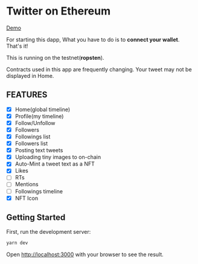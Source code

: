 # Twitter on Ethereum

[Demo](https://twitter-eth.pages.dev/)

For starting this dapp, What you have to do is to **connect your wallet**. That's it!

This is running on the testnet(**ropsten**).

Contracts used in this app are frequently changing. Your tweet may not be displayed in Home.

## FEATURES

- [x] Home(global timeline)
- [x] Profile(my timeline)
- [x] Follow/Unfollow
- [x] Followers
- [x] Followings list
- [x] Followers list
- [x] Posting text tweets
- [x] Uploading tiny images to on-chain
- [x] Auto-Mint a tweet text as a NFT
- [x] Likes
- [ ] RTs
- [ ] Mentions
- [ ] Followings timeline
- [x] NFT Icon

## Getting Started

First, run the development server:

```bash
yarn dev
```

Open [http://localhost:3000](http://localhost:3000) with your browser to see the result.
